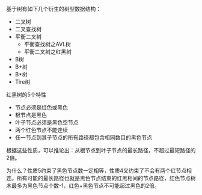 基于树有如下几个衍生的树型数据结构：

- 二叉树
- 二叉查找树
- 平衡二叉树
    - 平衡查找树之AVL树
    - 平衡二叉树之红黑树
- B树
- B+树
- B*树
- Tire树



红黑树的5个特性

- 节点必须是红色或黑色
- 根节点是黑色
- 叶子节点必须是黑色空节点
- 两个红色节点不能连续
- 任一节点到其子节点的所有路径都包含相同数目的黑色节点

根据这些性质，可以推论出：从根节点到叶子节点的最长路径，不超过最短路径的2倍。

为什么？性质5约束了黑色节点数一定相等，性质4又约束了不会有两个红节点相连。所有可能的最长路径也就是黑色节点结束的红黑相间的节点路径，红色节点树木最多为黑色节点个数-1，红色+黑色节点不可能超过黑色的2倍。

